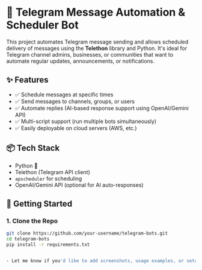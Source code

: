 # 🤖 Telegram Message Automation & Scheduler Bot

This project automates Telegram message sending and allows scheduled delivery of messages using the **Telethon** library and Python. It's ideal for Telegram channel admins, businesses, or communities that want to automate regular updates, announcements, or notifications.

## ✨ Features

- ✅ Schedule messages at specific times
- ✅ Send messages to channels, groups, or users
- ✅ Automate replies (AI-based response support using OpenAI/Gemini API)
- ✅ Multi-script support (run multiple bots simultaneously)
- ✅ Easily deployable on cloud servers (AWS, etc.)

## 📦 Tech Stack

- Python 🐍
- Telethon (Telegram API client)
- `apscheduler` for scheduling
- OpenAI/Gemini API (optional for AI auto-responses)

## 🚀 Getting Started

### 1. Clone the Repo

```bash
git clone https://github.com/your-username/telegram-bots.git
cd telegram-bots
pip install -r requirements.txt


- Let me know if you'd like to add screenshots, usage examples, or setup for Docker/cloud deployment!

